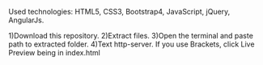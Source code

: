 Used technologies:
HTML5, CSS3, Bootstrap4, JavaScript, jQuery, AngularJs.

1)Download this repository.
2)Extract files.
3)Open the terminal and paste path to extracted folder.
4)Text http-server. If you use Brackets, click Live Preview being in index.html
